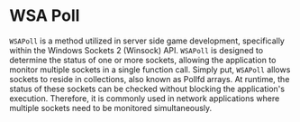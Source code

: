 # WSA Poll

`WSAPoll` is a method utilized in server side game development, specifically within the Windows Sockets 2 (Winsock) API. `WSAPoll` is designed to determine the status of one or more sockets, allowing the application to monitor multiple sockets in a single function call. Simply put, `WSAPoll` allows sockets to reside in collections, also known as Pollfd arrays. At runtime, the status of these sockets can be checked without blocking the application's execution. Therefore, it is commonly used in network applications where multiple sockets need to be monitored simultaneously.